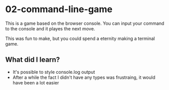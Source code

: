 # 02-command-line-game

This is a game based on the browser console.
You can input your command to the console and it playes the next move.

This was fun to make, but you could spend a eternity making a terminal game.

## What did I learn?

* It's possible to style console.log output
* After a while the fact I didn't have any types was frustraing, it would have been a lot easier